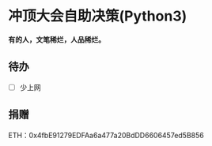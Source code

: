 # 冲顶大会自助决策(Python3)

**有的人，文笔稀烂，人品稀烂。**

## 待办
- [ ] 少上网

## 捐赠
ETH：0x4fbE91279EDFAa6a477a20BdDD6606457ed5B856
